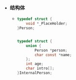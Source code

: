 - ### 结构体
	- ```c
	  typedef struct {
	      void *_PlaceHolder;
	  }Person;
	  
	  
	  typedef struct {
	      union {
	          Person *person;
	          char const *name;
	      };
	      int age;
	      char intro[];
	  }InternalPerson;
	  ```